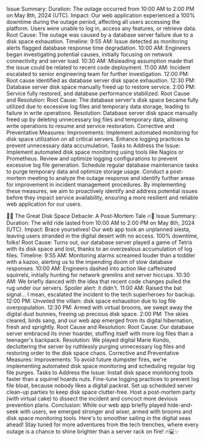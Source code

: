 Issue Summary:
Duration: The outage occurred from 10:00 AM to 2:00 PM on May 8th, 2024 (UTC).
Impact: Our web application experienced a 100% downtime during the outage period, affecting all users accessing the platform. Users were unable to log in, access any features, or retrieve data.
Root Cause: The outage was caused by a database server failure due to a disk space exhaustion.
Timeline:
9:55 AM: Issue detected as monitoring alerts flagged database response time degradation.
10:00 AM: Engineers began investigating potential causes, initially focusing on network connectivity and server load.
10:30 AM: Misleading assumption made that the issue could be related to recent code deployment.
11:00 AM: Incident escalated to senior engineering team for further investigation.
12:00 PM: Root cause identified as database server disk space exhaustion.
12:30 PM: Database server disk space manually freed up to restore service.
2:00 PM: Service fully restored, and database performance stabilized.
Root Cause and Resolution:
Root Cause: The database server's disk space became fully utilized due to excessive log files and temporary data storage, leading to failure in write operations.
Resolution: Database server disk space manually freed up by deleting unnecessary log files and temporary data, allowing write operations to resume and service restoration.
Corrective and Preventative Measures:
Improvements: Implement automated monitoring for disk space utilization on all critical servers. Enhance logging practices to prevent unnecessary data accumulation.
Tasks to Address the Issue:
Implement automated disk space monitoring using tools like Nagios or Prometheus.
Review and optimize logging configurations to prevent excessive log file generation.
Schedule regular database maintenance tasks to purge temporary data and optimize storage usage.
Conduct a post-mortem meeting to analyze the outage response and identify further areas for improvement in incident management procedures.
By implementing these measures, we aim to proactively identify and address potential issues before they impact service availability, ensuring a more resilient and reliable web application for our users.


🚨🔥 The Great Disk Space Debacle: A Post-Mortem Tale 🔥🚨
Issue Summary:
Duration: The wild ride lasted from 10:00 AM to 2:00 PM on May 8th, 2024 (UTC).
Impact: Brace yourselves! Our web app took an unplanned siesta, leaving users stranded in the digital desert with no access. 100% downtime, folks!
Root Cause: Turns out, our database server played a game of Tetris with its disk space and lost, thanks to an overzealous accumulation of log files.
Timeline:
9:55 AM: Monitoring alarms screamed louder than a toddler with a kazoo, alerting us to the impending doom of slow database responses.
10:00 AM: Engineers dashed into action like caffeinated squirrels, initially hunting for network gremlins and server hiccups.
10:30 AM: We briefly danced with the idea that recent code changes pulled the rug under our servers. Spoiler alert: it didn't.
11:00 AM: Raised the bat signal... I mean, escalated the incident to the tech superheroes for backup.
12:00 PM: Unveiled the villain: disk space exhaustion due to log file overpopulation.
12:30 PM: Armed with virtual brooms, we swept away the digital dust bunnies, freeing up precious disk space.
2:00 PM: The skies cleared, birds sang, and our web app emerged from its digital hibernation, fresh and sprightly.
Root Cause and Resolution:
Root Cause: Our database server embraced its inner hoarder, stuffing itself with more log files than a teenager's backpack.
Resolution: We played digital Marie Kondo, decluttering the server by ruthlessly purging unnecessary log files and restoring order to the disk space chaos.
Corrective and Preventative Measures:
Improvements: To avoid future dumpster fires, we're implementing automated disk space monitoring and scheduling regular log file purges.
Tasks to Address the Issue:
Install disk space monitoring tools faster than a squirrel hoards nuts.
Fine-tune logging practices to prevent log file bloat, because nobody likes a digital packrat.
Set up scheduled server clean-up parties to keep disk space clutter-free.
Host a post-mortem party (with virtual cake) to dissect the incident and concoct more devious prevention plans.
Conclusion:
While our web app briefly played hide-and-seek with users, we emerged stronger and wiser, armed with brooms and disk space monitoring tools. Here's to smoother sailing in the digital seas ahead!
Stay tuned for more adventures from the tech trenches, where every outage is a chance to shine brighter than a server rack on fire! 🔥💻✨


